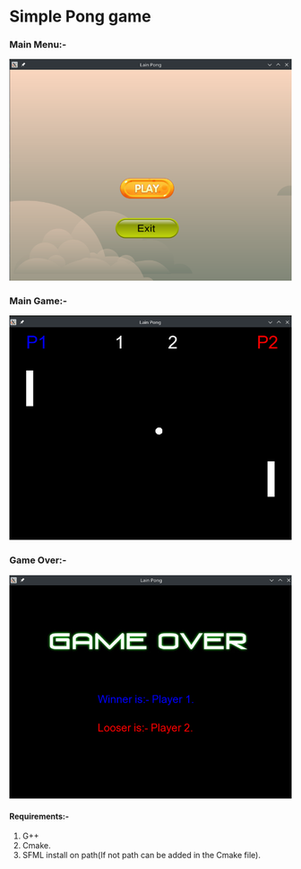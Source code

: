 # Simple Pong game

### Main Menu:-
![Image of Menu](SS/menu.png)

### Main Game:-
![Image of Game](SS/game.png)

### Game Over:-
![Image of Game Over](SS/gameOver.png)


#### Requirements:-
1. G++
2. Cmake.
3. SFML install on path(If not path can be added in the Cmake file).